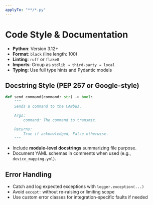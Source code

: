 ```yaml
---
applyTo: "**/*.py"
---
```


# Code Style & Documentation

- **Python**: Version 3.12+
- **Format**: `black` (line length: 100)
- **Linting**: `ruff` or `flake8`
- **Imports**: Group as `stdlib → third-party → local`
- **Typing**: Use full type hints and Pydantic models

## Docstring Style (PEP 257 or Google-style)

```python
def send_command(command: str) -> bool:
    """
    Sends a command to the CANbus.

    Args:
        command: The command to transmit.

    Returns:
        True if acknowledged, False otherwise.
    """
```

- Include **module-level docstrings** summarizing file purpose.
- Document YAML schemas in comments when used (e.g., `device_mapping.yml`).

## Error Handling

- Catch and log expected exceptions with `logger.exception(...)`
- Avoid `except:` without re-raising or limiting scope
- Use custom error classes for integration-specific faults if needed
